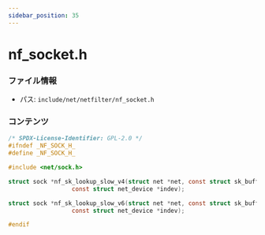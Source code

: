 ```yaml
---
sidebar_position: 35
---
```

# nf_socket.h

### ファイル情報

- パス: `include/net/netfilter/nf_socket.h`

### コンテンツ

```h
/* SPDX-License-Identifier: GPL-2.0 */
#ifndef _NF_SOCK_H_
#define _NF_SOCK_H_

#include <net/sock.h>

struct sock *nf_sk_lookup_slow_v4(struct net *net, const struct sk_buff *skb,
				  const struct net_device *indev);

struct sock *nf_sk_lookup_slow_v6(struct net *net, const struct sk_buff *skb,
				  const struct net_device *indev);

#endif

```
